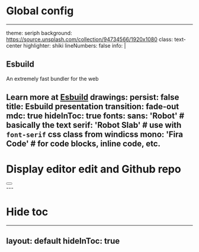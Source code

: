 # Global config
---
theme: seriph
background: https://source.unsplash.com/collection/94734566/1920x1080
class: text-center
highlighter: shiki
lineNumbers: false
info: |
  ## Esbuild
  An extremely fast bundler for the web

  Learn more at [Esbuild](https://esbuild.github.io)
drawings:
  persist: false
title: Esbuild presentation
transition: fade-out
mdc: true
hideInToc: true
fonts:
  sans: 'Robot' # basically the text
  serif: 'Robot Slab'  # use with `font-serif` css class from windicss
  mono: 'Fira Code' # for code blocks, inline code, etc.
---

# Display editor edit and Github repo

<div class="abs-br m-6 flex gap-2">
  <button @click="$slidev.nav.openInEditor()" title="Open in Editor" class="text-xl slidev-icon-btn opacity-50 !border-none !hover:text-white">
    <carbon:edit />
  </button>
  <a href="https://github.com/slidevjs/slidev" target="_blank" alt="GitHub" title="Open in GitHub"
    class="text-xl slidev-icon-btn opacity-50 !border-none !hover:text-white">
    <carbon-logo-github />
  </a>
</div>
---

# Hide toc
---
layout: default
hideInToc: true
---